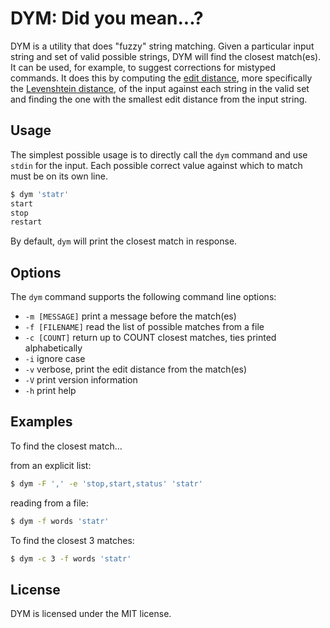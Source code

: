 # DYM: Did you mean...?

DYM is a utility that does "fuzzy" string matching. Given a particular input
string and set of valid possible strings, DYM will find the closest match(es).
It can be used, for example, to suggest corrections for mistyped commands. It
does this by computing the
[edit distance](https://en.wikipedia.org/wiki/Edit_distance), more specifically
the [Levenshtein distance](https://en.wikipedia.org/wiki/Levenshtein_distance),
of the input against each string in the valid set and finding the one with the
smallest edit distance from the input string.

## Usage

The simplest possible usage is to directly call the `dym` command and use
`stdin` for the input. Each possible correct value against which to match must
be on its own line.

```sh
$ dym 'statr'
start
stop
restart
```

By default, `dym` will print the closest match in response.

## Options

The `dym` command supports the following command line options:

* `-m [MESSAGE]` print a message before the match(es)
* `-f [FILENAME]` read the list of possible matches from a file
* `-c [COUNT]` return up to COUNT closest matches, ties printed alphabetically
* `-i` ignore case
* `-v` verbose, print the edit distance from the match(es)
* `-V` print version information
* `-h` print help

## Examples

To find the closest match...

from an explicit list:
```sh
$ dym -F ',' -e 'stop,start,status' 'statr'
```

reading from a file:

```sh
$ dym -f words 'statr'
```

To find the closest 3 matches:
```sh
$ dym -c 3 -f words 'statr'
```

## License

DYM is licensed under the MIT license.
